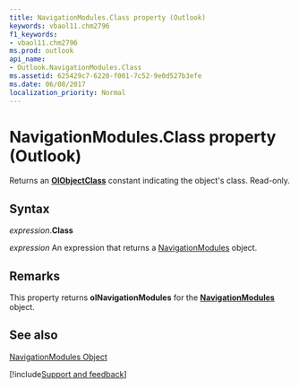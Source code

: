 ```yaml
---
title: NavigationModules.Class property (Outlook)
keywords: vbaol11.chm2796
f1_keywords:
- vbaol11.chm2796
ms.prod: outlook
api_name:
- Outlook.NavigationModules.Class
ms.assetid: 625429c7-6220-f001-7c52-9e0d527b3efe
ms.date: 06/08/2017
localization_priority: Normal
---
```



# NavigationModules.Class property (Outlook)

Returns an  **[OlObjectClass](Outlook.OlObjectClass.md)** constant indicating the object's class. Read-only.


## Syntax

_expression_.**Class**

 _expression_ An expression that returns a [NavigationModules](Outlook.NavigationModules.md) object.


## Remarks

This property returns  **olNavigationModules** for the **[NavigationModules](Outlook.NavigationModules.md)** object.


## See also


[NavigationModules Object](Outlook.NavigationModules.md)

[!include[Support and feedback](~/includes/feedback-boilerplate.md)]